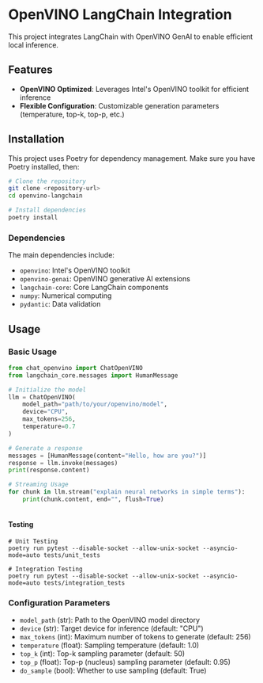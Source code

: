 # OpenVINO LangChain Integration

This project integrates LangChain with OpenVINO GenAI to enable efficient local inference.

## Features

- **OpenVINO Optimized**: Leverages Intel's OpenVINO toolkit for efficient inference
- **Flexible Configuration**: Customizable generation parameters (temperature, top-k, top-p, etc.)

## Installation

This project uses Poetry for dependency management. Make sure you have Poetry installed, then:

```bash
# Clone the repository
git clone <repository-url>
cd openvino-langchain

# Install dependencies
poetry install

```

### Dependencies

The main dependencies include:
- `openvino`: Intel's OpenVINO toolkit
- `openvino-genai`: OpenVINO generative AI extensions
- `langchain-core`: Core LangChain components
- `numpy`: Numerical computing
- `pydantic`: Data validation

## Usage

### Basic Usage

```python
from chat_openvino import ChatOpenVINO
from langchain_core.messages import HumanMessage

# Initialize the model
llm = ChatOpenVINO(
    model_path="path/to/your/openvino/model",
    device="CPU",
    max_tokens=256,
    temperature=0.7
)

# Generate a response
messages = [HumanMessage(content="Hello, how are you?")]
response = llm.invoke(messages)
print(response.content)

# Streaming Usage
for chunk in llm.stream("explain neural networks in simple terms"):
    print(chunk.content, end="", flush=True)
   
```

#### Testing
```
# Unit Testing
poetry run pytest --disable-socket --allow-unix-socket --asyncio-mode=auto tests/unit_tests

# Integration Testing
poetry run pytest --disable-socket --allow-unix-socket --asyncio-mode=auto tests/integration_tests
```

### Configuration Parameters

- `model_path` (str): Path to the OpenVINO model directory
- `device` (str): Target device for inference (default: "CPU")
- `max_tokens` (int): Maximum number of tokens to generate (default: 256)
- `temperature` (float): Sampling temperature (default: 1.0)
- `top_k` (int): Top-k sampling parameter (default: 50)
- `top_p` (float): Top-p (nucleus) sampling parameter (default: 0.95)
- `do_sample` (bool): Whether to use sampling (default: True)

